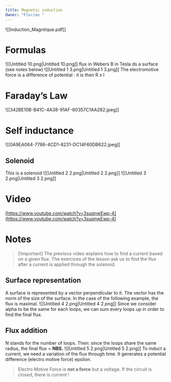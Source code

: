 ```yaml
---
title: Magnetic induction
Owner: "Florian "
---
```

![[Induction_Magntique.pdf]]
# Formulas
![[Untitled 10.png|Untitled 10.png]]
flux in Webers
B in Tesla
ds a surface (see notes below)
![[Untitled 1 3.png|Untitled 1 3.png]]
The electromotive force is a difference of potential : it is then R x I
  
# Faraday’s Law
![[342BE10B-B41C-4A38-91AF-60357C1AA282.jpeg]]
  
  
# Self inductance
![[0A9EA064-7786-4CD1-8231-DC14F60DB622.jpeg]]
## Solenoid
This is a solenoid
![[Untitled 2 2.png|Untitled 2 2.png]]
![[Untitled 3 2.png|Untitled 3 2.png]]
  
# Video
[https://www.youtube.com/watch?v=3suqnwEwp-4](https://www.youtube.com/watch?v=3suqnwEwp-4)
# Notes

> [!important] The previous video explains how to find a current based on a given flux. The exercices of the lesson ask us to find the flux after a current is applied through the solenoid.
## Surface representation
A surface is represented by a vector perpendicular to it. The vector has the norm of the size of the surface.
In the case of the following example, the flux is maximal.
![[Untitled 4 2.png|Untitled 4 2.png]]
Since we consider alpha to be the same for each loops, we can sum every loops up in order to find the final flux.
## Flux addition
N stands for the number of loops.
Then: since the loops share the same radius, the final flux = **NBS.**
![[Untitled 5 2.png|Untitled 5 2.png]]
To induct a current, we need a variation of the flux through time. It generates a potential difference (electro motive force) epsilon.

> Electro Motive Force is **not a force** but a voltage.
If the circuit is closed, there is current !